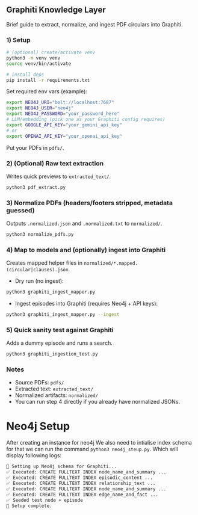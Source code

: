## Graphiti Knowledge Layer

Brief guide to extract, normalize, and ingest PDF circulars into Graphiti.

### 1) Setup

```bash
# (optional) create/activate venv
python3 -m venv venv
source venv/bin/activate

# install deps
pip install -r requirements.txt
```

Set required env vars (example):

```bash
export NEO4J_URI="bolt://localhost:7687"
export NEO4J_USER="neo4j"
export NEO4J_PASSWORD="your_password_here"
# LLM/embedding (pick one as your Graphiti config requires)
export GOOGLE_API_KEY="your_gemini_api_key"
# or
export OPENAI_API_KEY="your_openai_api_key"
```

Put your PDFs in `pdfs/`.

### 2) (Optional) Raw text extraction

Writes quick previews to `extracted_text/`.

```bash
python3 pdf_extract.py
```

### 3) Normalize PDFs (headers/footers stripped, metadata guessed)

Outputs `.normalized.json` and `.normalized.txt` to `normalized/`.

```bash
python3 normalize_pdfs.py
```

### 4) Map to models and (optionally) ingest into Graphiti

Creates mapped helper files in `normalized/*.mapped.(circular|clauses).json`.

- Dry run (no ingest):

```bash
python3 graphiti_ingest_mapper.py
```

- Ingest episodes into Graphiti (requires Neo4j + API keys):

```bash
python3 graphiti_ingest_mapper.py --ingest
```

### 5) Quick sanity test against Graphiti

Adds a dummy episode and runs a search.

```bash
python3 graphiti_ingestion_test.py
```

### Notes

- Source PDFs: `pdfs/`
- Extracted text: `extracted_text/`
- Normalized artifacts: `normalized/`
- You can run step 4 directly if you already have normalized JSONs.

# Neo4j Setup

After creating an instance for neo4j We also need to intialise index schema for that we can run the command `python3 neo4j_steup.py`. Which will display following logs:

```bash
🚀 Setting up Neo4j schema for Graphiti...
✅ Executed: CREATE FULLTEXT INDEX node_name_and_summary ...
✅ Executed: CREATE FULLTEXT INDEX episodic_content ...
✅ Executed: CREATE FULLTEXT INDEX relationship_text ...
✅ Executed: CREATE FULLTEXT INDEX node_name_and_summary ...
✅ Executed: CREATE FULLTEXT INDEX edge_name_and_fact ...
✅ Seeded test node + episode
🎉 Setup complete.
```
